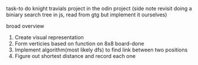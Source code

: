 task-to do knight travials project in the odin project
(side note revisit doing a biniary search tree in js, read from gtg but implement it ourselves)

broad overview
1. Create visual representation
2. Form verticies based on function on 8x8 board-done
3. Implement algorithm(most likely dfs) to find link between two positions
4. Figure out shortest distance and record each one